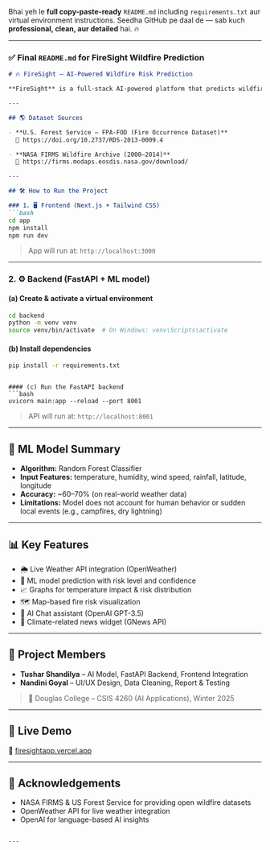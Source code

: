 Bhai yeh le **full copy-paste-ready** `README.md` including `requirements.txt` aur virtual environment instructions. Seedha GitHub pe daal de — sab kuch **professional, clean, aur detailed** hai. 🔥

---

### ✅ Final `README.md` for FireSight Wildfire Prediction

```markdown
# 🔥 FireSight – AI-Powered Wildfire Risk Prediction

**FireSight** is a full-stack AI-powered platform that predicts wildfire risk using real-time weather data like temperature, humidity, wind speed, rainfall, and geolocation (latitude & longitude). The system combines machine learning with weather APIs and interactive dashboards to visualize fire threats and provide actionable insights.

---

## 🌎 Dataset Sources

- **U.S. Forest Service – FPA-FOD (Fire Occurrence Dataset)**  
  🔗 https://doi.org/10.2737/RDS-2013-0009.4

- **NASA FIRMS Wildfire Archive (2000–2014)**  
  🔗 https://firms.modaps.eosdis.nasa.gov/download/

---

## 🛠 How to Run the Project

### 1. 🖥 Frontend (Next.js + Tailwind CSS)
```bash
cd app
npm install
npm run dev
```

> App will run at: `http://localhost:3000`

---

### 2. ⚙️ Backend (FastAPI + ML model)

#### (a) Create & activate a virtual environment
```bash
cd backend
python -m venv venv
source venv/bin/activate  # On Windows: venv\Scripts\activate
```

#### (b) Install dependencies
```bash
pip install -r requirements.txt
```


```

#### (c) Run the FastAPI backend
```bash
uvicorn main:app --reload --port 8001
```

> API will run at: `http://localhost:8001`

---

## 🧠 ML Model Summary

- **Algorithm:** Random Forest Classifier  
- **Input Features:** temperature, humidity, wind speed, rainfall, latitude, longitude  
- **Accuracy:** ~60–70% (on real-world weather data)  
- **Limitations:** Model does not account for human behavior or sudden local events (e.g., campfires, dry lightning)

---

## 📊 Key Features

- 🌦️ Live Weather API integration (OpenWeather)
- 🧠 ML model prediction with risk level and confidence
- 📈 Graphs for temperature impact & risk distribution
- 🗺️ Map-based fire risk visualization
- 🤖 AI Chat assistant (OpenAI GPT-3.5)
- 📰 Climate-related news widget (GNews API)

---

## 👥 Project Members

- **Tushar Shandilya** – AI Model, FastAPI Backend, Frontend Integration  
- **Nandini Goyal** – UI/UX Design, Data Cleaning, Report & Testing  

> 🏫 Douglas College – CSIS 4260 (AI Applications), Winter 2025

---

## 🚀 Live Demo

🔗 [firesightapp.vercel.app](https://firesightapp.vercel.app)

---



## 🙏 Acknowledgements

- NASA FIRMS & US Forest Service for providing open wildfire datasets  
- OpenWeather API for live weather integration  
- OpenAI for language-based AI insights  
```

---

